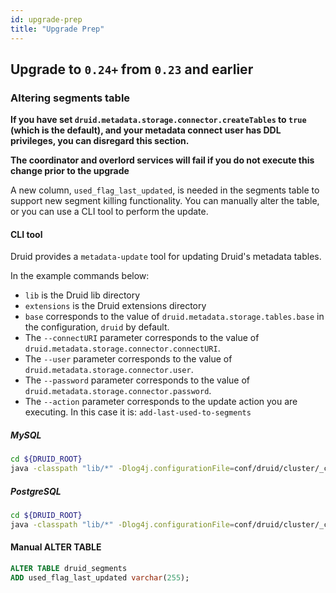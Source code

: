```yaml
---
id: upgrade-prep
title: "Upgrade Prep"
---
```


<!--
  ~ Licensed to the Apache Software Foundation (ASF) under one
  ~ or more contributor license agreements.  See the NOTICE file
  ~ distributed with this work for additional information
  ~ regarding copyright ownership.  The ASF licenses this file
  ~ to you under the Apache License, Version 2.0 (the
  ~ "License"); you may not use this file except in compliance
  ~ with the License.  You may obtain a copy of the License at
  ~
  ~   http://www.apache.org/licenses/LICENSE-2.0
  ~
  ~ Unless required by applicable law or agreed to in writing,
  ~ software distributed under the License is distributed on an
  ~ "AS IS" BASIS, WITHOUT WARRANTIES OR CONDITIONS OF ANY
  ~ KIND, either express or implied.  See the License for the
  ~ specific language governing permissions and limitations
  ~ under the License.
  -->
  
## Upgrade to `0.24+` from `0.23` and earlier

### Altering segments table

**If you have set `druid.metadata.storage.connector.createTables` to `true` (which is the default), and your metadata connect user has DDL privileges, you can disregard this section.**

**The coordinator and overlord services will fail if you do not execute this change prior to the upgrade**

A new column, `used_flag_last_updated`, is needed in the segments table to support new
segment killing functionality. You can manually alter the table, or you can use
a CLI tool to perform the update.

#### CLI tool

Druid provides a `metadata-update` tool for updating Druid's metadata tables.

In the example commands below:

- `lib` is the Druid lib directory
- `extensions` is the Druid extensions directory
- `base` corresponds to the value of `druid.metadata.storage.tables.base` in the configuration, `druid` by default.
- The `--connectURI` parameter corresponds to the value of `druid.metadata.storage.connector.connectURI`.
- The `--user` parameter corresponds to the value of `druid.metadata.storage.connector.user`.
- The `--password` parameter corresponds to the value of `druid.metadata.storage.connector.password`.
- The `--action` parameter corresponds to the update action you are executing. In this case it is: `add-last-used-to-segments`

##### MySQL

```bash
cd ${DRUID_ROOT}
java -classpath "lib/*" -Dlog4j.configurationFile=conf/druid/cluster/_common/log4j2.xml -Ddruid.extensions.directory="extensions" -Ddruid.extensions.loadList=[\"mysql-metadata-storage\"] -Ddruid.metadata.storage.type=mysql org.apache.druid.cli.Main tools metadata-update --connectURI="<mysql-uri>" --user <user> --password <pass> --base druid --action add-used-flag-last-updated-to-segments
```

##### PostgreSQL

```bash
cd ${DRUID_ROOT}
java -classpath "lib/*" -Dlog4j.configurationFile=conf/druid/cluster/_common/log4j2.xml -Ddruid.extensions.directory="extensions" -Ddruid.extensions.loadList=[\"postgresql-metadata-storage\"] -Ddruid.metadata.storage.type=postgresql org.apache.druid.cli.Main tools metadata-update --connectURI="<postgresql-uri>" --user <user> --password <pass> --base druid --action add-used-flag-last-updated-to-segments
```


#### Manual ALTER TABLE

```SQL
ALTER TABLE druid_segments
ADD used_flag_last_updated varchar(255);
```
